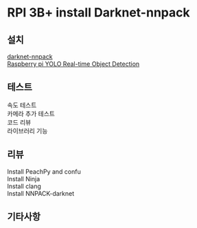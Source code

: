 # RPI 3B+ install Darknet-nnpack 

## 설치
  [darknet-nnpack](https://github.com/digitalbrain79/darknet-nnpack)<br>
  [Raspberry pi YOLO Real-time Object Detection](http://raspberrypi4u.blogspot.com/2018/10/raspberry-pi-yolo-real-time-object.html)<br>
  
## 테스트
  속도 테스트 <br>
  카메라 추가 테스트<br>
  코드 리뷰<br>
  라이브러리 기능 <br>

## 리뷰
  Install PeachPy and confu<br>
  Install Ninja<br>
  Install clang<br>
  Install NNPACK-darknet<br>
  
## 기타사항
  
